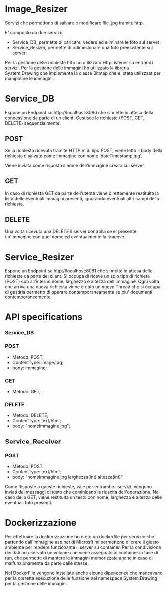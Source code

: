 # Image_Resizer
Servizi che permettono di salvare e modificare file .jpg tramite http.

E' composto da due servizi:

- Service_DB, permette di caricare, vedere ed eliminare le foto sul server;
- Service_Resizer, permette di ridimesionare una foto preesistente sul server;

Per la gestione delle richieste http ho utilizzato HttpListener su entrami i servizi.
Per la gestione delle immagini ho utilizzato la libreria System.Drawing che implementa la classe Bitmap che e' stata utilizzata per manipolare le immagini.

# Service_DB
Espone un Endpoint su http://localhost:8080 che si mette in attesa della connessione da parte di un client. Gestisce le richieste (POST, GET, DELETE) sequenzialmente.

## POST
Se la richiesta ricevuta tramite HTTP e' di tipo POST, viene letto il body della richiesta e salvato come immagine con nome 'dateTimestamp.jpg'.

Viene inviata come risposta il nome dell'immagine creata sul server.

## GET
In caso di richiesta GET da parte dell'utente viene direttamente restituita la lista delle eventuali immagini presenti, ignorando eventuali altri campi della richiesta.

## DELETE
Una volta ricevuta una DELETE il server controlla se e' presente un'immagine con quel nome ed eventualmente la rimuove.

# Service_Resizer
Espone un Endpoint su http://localhost:8081 che si mette in attesa delle richieste da parte del client. Si occupa di riceve un solo tipo di richieta (POST) con all'interno nome, larghezza e altezza dell'immagine. 
Ogni volta che arriva una nuova richiesta viene creato un nuovo Thread che si occupa di gestirla permetto di operare contemporaneamente su piu' documenti contemporaneamente.


# API specifications

### Service_DB
### POST
  - Metodo: POST;
  - ContentType: image/jpg;
  - body: immagine;

### GET
  - Metodo: GET;

### DELETE
  - Metodo: DELETE;
  - ContentType: text/html;
  - body: "nomeImmagine.jpg";

## Service_Receiver
### POST 
  - Metodo: POST:
  - ContentType: text/html;
  - body: "nomeImmagine.jpg larghezza(int) altezza(int)"

Come Risposte a queste richieste, vale per entrambe i servizi, vengono inviati dei messaggi di testo che cominicano la riuscita dell'operazione. Nel caso della GET, viene restituita un testo con nome, larghezza e altezza delle eventuali foto presenti.

# Dockerizzazione

Per effettuare la dockerizzazione ho creto un dockerfile per servizio che partendo dall'immagine asp.net di Microsft mi permettono di crere il giusto ambiente per rendere funzionante il server su container. Per la condivisione dei dati ho riservato un volume che viene assegnato ai container in fase di run, che permette di mantere le immagini memorizzate anche in caso di malfunzionamente da parte delle stesse. 

Nel DockerFile vengono installate anche alcune dipendenze che mancavano per la corretta esecuzione delle funzione nel namespace System.Drawing per la gestione delle immagini.

